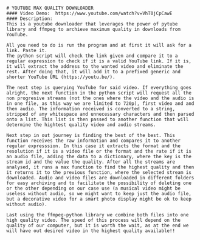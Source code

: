     # YOUTUBE MAX QUALITY DOWNLOADER
    #### Video Demo:  https://www.youtube.com/watch?v=VhT0jCpCawE
    #### Description:
    This is a youtube downloader that leverages the power of pytube library and ffmpeg to archieve maximum quality in downloads from YouTube.

    All you need to do is run the program and at first it will ask for a link. Paste it. 
    The python script will check the link given and compare it to a regular expression to check if it is a valid YouTube link. If it is, it will extract the address to the wanted video and eliminate the rest. After doing that, it will add it to a prefixed generic and shorter YouTube URL (https://youtu.be/). 

    The next step is querying YouTube for said video. If everything goes alright, the next function in the python script will request all the non progresive streams (not the ones where the video and the audio is in one file, as this way we are limited to 720p), first video and and then audio. The information received is converted to a string, stripped of any whitespace and unnecessary characters and then parsed onto a list. This list is then passed to another function that will determine the hightest quality video and audio streams. 

    Next step in out journey is finding the best of the best. This function receives the raw information and compares it to another regular expresssion. In this case it extracts the format and the resolution if it is a video file or the format and the rate if it is an audio file, adding the data to a dictionary, where the key is the stream id and the value the quality. After all the streams are analysed, it runs a max function to find the highest quality and then it returns it to the previous function, where the selected stream is downloaded. Audio and video files are downloaded in different folders for easy archiving and to facilitate the possibility of deleting one or the other depending on our case use (a musical video might be useless without audio, so we might want to keep just the audio file, but a decorative video for a smart photo display might be ok to keep without audio). 

    Last using the ffmpeg-python library we combine both files into one high quality video. The speed of this process will depend on the quality of our computer, but it is worth the wait, as at the end we will have out desired video in the highest quality available!! 